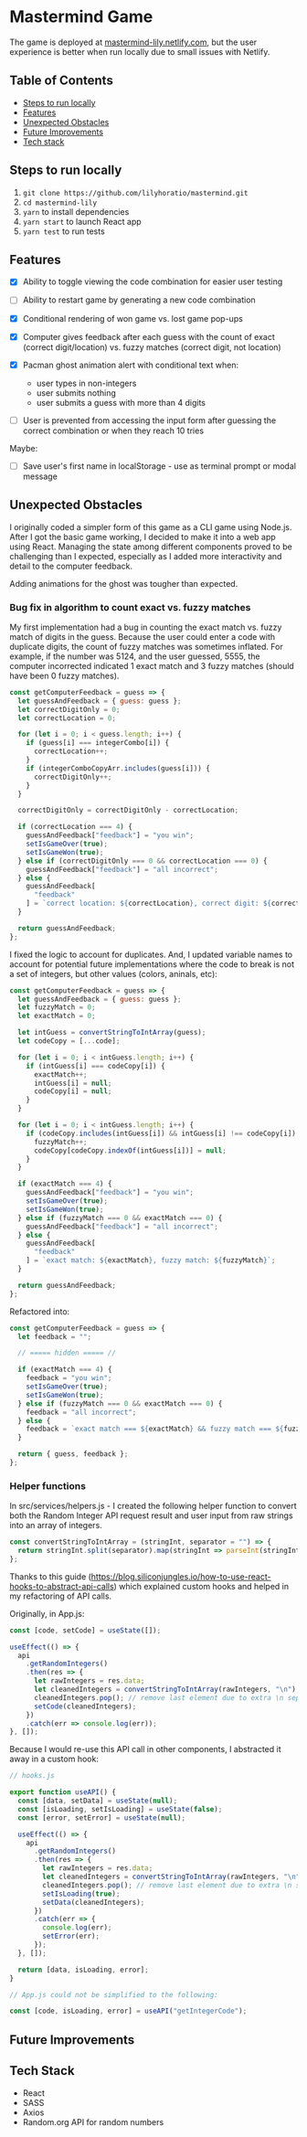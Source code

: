 # Mastermind Game

The game is deployed at [mastermind-lily.netlify.com](www.mastermind-lily.netlify.com), but the user experience is better when run locally due to small issues with Netlify.

## Table of Contents

- [Steps to run locally](#steps-to-run-locally)
- [Features](#features)
- [Unexpected Obstacles](#unexpected-obstacles)
- [Future Improvements](#future-improvements)
- [Tech stack](#tech-stack)

## Steps to run locally

1. `git clone https://github.com/lilyhoratio/mastermind.git`
2. `cd mastermind-lily`
3. `yarn` to install dependencies
4. `yarn start` to launch React app
5. `yarn test` to run tests

## Features

- [x] Ability to toggle viewing the code combination for easier user testing
- [ ] Ability to restart game by generating a new code combination
- [x] Conditional rendering of won game vs. lost game pop-ups
- [x] Computer gives feedback after each guess with the count of exact (correct digit/location) vs. fuzzy matches (correct digit, not location)
- [x] Pacman ghost animation alert with conditional text when:

  - user types in non-integers
  - user submits nothing
  - user submits a guess with more than 4 digits

- [ ] User is prevented from accessing the input form after guessing the correct combination or when they reach 10 tries

Maybe:

- [ ] Save user's first name in localStorage - use as terminal prompt or modal message

## Unexpected Obstacles

I originally coded a simpler form of this game as a CLI game using Node.js. After I got the basic game working, I decided to make it into a web app using React. Managing the state among different components proved to be challenging than I expected, especially as I added more interactivity and detail to the computer feedback.

Adding animations for the ghost was tougher than expected.

### Bug fix in algorithm to count exact vs. fuzzy matches

My first implementation had a bug in counting the exact match vs. fuzzy match of digits in the guess. Because the user could enter a code with duplicate digits, the count of fuzzy matches was sometimes inflated. For example, if the number was 5124, and the user guessed, 5555, the computer incorrected indicated 1 exact match and 3 fuzzy matches (should have been 0 fuzzy matches).

```javascript
const getComputerFeedback = guess => {
  let guessAndFeedback = { guess: guess };
  let correctDigitOnly = 0;
  let correctLocation = 0;

  for (let i = 0; i < guess.length; i++) {
    if (guess[i] === integerCombo[i]) {
      correctLocation++;
    }
    if (integerComboCopyArr.includes(guess[i])) {
      correctDigitOnly++;
    }
  }

  correctDigitOnly = correctDigitOnly - correctLocation;

  if (correctLocation === 4) {
    guessAndFeedback["feedback"] = "you win";
    setIsGameOver(true);
    setIsGameWon(true);
  } else if (correctDigitOnly === 0 && correctLocation === 0) {
    guessAndFeedback["feedback"] = "all incorrect";
  } else {
    guessAndFeedback[
      "feedback"
    ] = `correct location: ${correctLocation}, correct digit: ${correctDigitOnly}`;
  }

  return guessAndFeedback;
};
```

I fixed the logic to account for duplicates. And, I updated variable names to account for potential future implementations where the code to break is not a set of integers, but other values (colors, aninals, etc):

```javascript
const getComputerFeedback = guess => {
  let guessAndFeedback = { guess: guess };
  let fuzzyMatch = 0;
  let exactMatch = 0;

  let intGuess = convertStringToIntArray(guess);
  let codeCopy = [...code];

  for (let i = 0; i < intGuess.length; i++) {
    if (intGuess[i] === codeCopy[i]) {
      exactMatch++;
      intGuess[i] = null;
      codeCopy[i] = null;
    }
  }

  for (let i = 0; i < intGuess.length; i++) {
    if (codeCopy.includes(intGuess[i]) && intGuess[i] !== codeCopy[i]) {
      fuzzyMatch++;
      codeCopy[codeCopy.indexOf(intGuess[i])] = null;
    }
  }

  if (exactMatch === 4) {
    guessAndFeedback["feedback"] = "you win";
    setIsGameOver(true);
    setIsGameWon(true);
  } else if (fuzzyMatch === 0 && exactMatch === 0) {
    guessAndFeedback["feedback"] = "all incorrect";
  } else {
    guessAndFeedback[
      "feedback"
    ] = `exact match: ${exactMatch}, fuzzy match: ${fuzzyMatch}`;
  }

  return guessAndFeedback;
};
```

Refactored into:

```js
const getComputerFeedback = guess => {
  let feedback = "";

  // ===== hidden ===== //

  if (exactMatch === 4) {
    feedback = "you win";
    setIsGameOver(true);
    setIsGameWon(true);
  } else if (fuzzyMatch === 0 && exactMatch === 0) {
    feedback = "all incorrect";
  } else {
    feedback = `exact match === ${exactMatch} && fuzzy match === ${fuzzyMatch}`;
  }

  return { guess, feedback };
};
```

### Helper functions

In src/services/helpers.js - I created the following helper function to convert both the Random Integer API request result and user input from raw strings into an array of integers.

```js
const convertStringToIntArray = (stringInt, separator = "") => {
  return stringInt.split(separator).map(stringInt => parseInt(stringInt, 10));
};
```

Thanks to this guide (https://blog.siliconjungles.io/how-to-use-react-hooks-to-abstract-api-calls) which explained custom hooks and helped in my refactoring of API calls.

Originally, in App.js:

```js
const [code, setCode] = useState([]);

useEffect(() => {
  api
    .getRandomIntegers()
    .then(res => {
      let rawIntegers = res.data;
      let cleanedIntegers = convertStringToIntArray(rawIntegers, "\n");
      cleanedIntegers.pop(); // remove last element due to extra \n separator
      setCode(cleanedIntegers);
    })
    .catch(err => console.log(err));
}, []);
```

Because I would re-use this API call in other components, I abstracted it away in a custom hook:

```js
// hooks.js

export function useAPI() {
  const [data, setData] = useState(null);
  const [isLoading, setIsLoading] = useState(false);
  const [error, setError] = useState(null);

  useEffect(() => {
    api
      .getRandomIntegers()
      .then(res => {
        let rawIntegers = res.data;
        let cleanedIntegers = convertStringToIntArray(rawIntegers, "\n");
        cleanedIntegers.pop(); // remove last element due to extra \n separator
        setIsLoading(true);
        setData(cleanedIntegers);
      })
      .catch(err => {
        console.log(err);
        setError(err);
      });
  }, []);

  return [data, isLoading, error];
}

// App.js could not be simplified to the following:

const [code, isLoading, error] = useAPI("getIntegerCode");
```

## Future Improvements

## Tech Stack

- React
- SASS
- Axios
- Random.org API for random numbers
